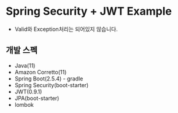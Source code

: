 # Spring Security + JWT Example
- Valid와 Exception처리는 되어있지 않습니다.
## 개발 스펙
- Java(11)
- Amazon Corretto(11)
- Spring Boot(2.5.4) - gradle
- Spring Security(boot-starter)
- JWT(0.9.1)
- JPA(boot-starter)
- lombok